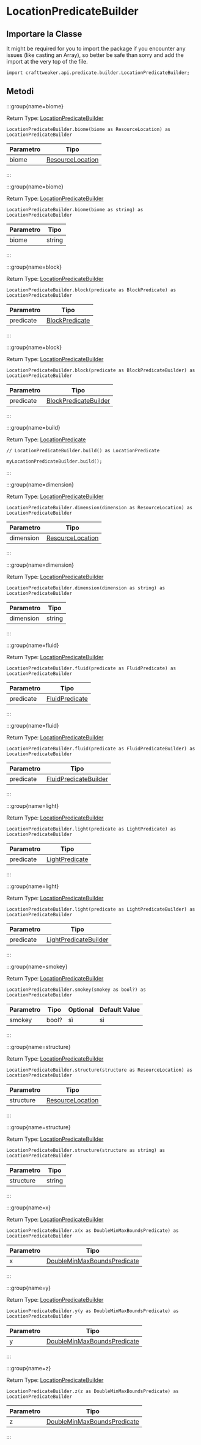 # LocationPredicateBuilder

## Importare la Classe

It might be required for you to import the package if you encounter any issues (like casting an Array), so better be safe than sorry and add the import at the very top of the file.
```zenscript
import crafttweaker.api.predicate.builder.LocationPredicateBuilder;
```


## Metodi

:::group{name=biome}

Return Type: [LocationPredicateBuilder](/vanilla/api/predicate/builder/LocationPredicateBuilder)

```zenscript
LocationPredicateBuilder.biome(biome as ResourceLocation) as LocationPredicateBuilder
```

| Parametro | Tipo                                                       |
| --------- | ---------------------------------------------------------- |
| biome     | [ResourceLocation](/vanilla/api/resource/ResourceLocation) |


:::

:::group{name=biome}

Return Type: [LocationPredicateBuilder](/vanilla/api/predicate/builder/LocationPredicateBuilder)

```zenscript
LocationPredicateBuilder.biome(biome as string) as LocationPredicateBuilder
```

| Parametro | Tipo   |
| --------- | ------ |
| biome     | string |


:::

:::group{name=block}

Return Type: [LocationPredicateBuilder](/vanilla/api/predicate/builder/LocationPredicateBuilder)

```zenscript
LocationPredicateBuilder.block(predicate as BlockPredicate) as LocationPredicateBuilder
```

| Parametro | Tipo                                                    |
| --------- | ------------------------------------------------------- |
| predicate | [BlockPredicate](/vanilla/api/predicate/BlockPredicate) |


:::

:::group{name=block}

Return Type: [LocationPredicateBuilder](/vanilla/api/predicate/builder/LocationPredicateBuilder)

```zenscript
LocationPredicateBuilder.block(predicate as BlockPredicateBuilder) as LocationPredicateBuilder
```

| Parametro | Tipo                                                                          |
| --------- | ----------------------------------------------------------------------------- |
| predicate | [BlockPredicateBuilder](/vanilla/api/predicate/builder/BlockPredicateBuilder) |


:::

:::group{name=build}

Return Type: [LocationPredicate](/vanilla/api/predicate/LocationPredicate)

```zenscript
// LocationPredicateBuilder.build() as LocationPredicate

myLocationPredicateBuilder.build();
```

:::

:::group{name=dimension}

Return Type: [LocationPredicateBuilder](/vanilla/api/predicate/builder/LocationPredicateBuilder)

```zenscript
LocationPredicateBuilder.dimension(dimension as ResourceLocation) as LocationPredicateBuilder
```

| Parametro | Tipo                                                       |
| --------- | ---------------------------------------------------------- |
| dimension | [ResourceLocation](/vanilla/api/resource/ResourceLocation) |


:::

:::group{name=dimension}

Return Type: [LocationPredicateBuilder](/vanilla/api/predicate/builder/LocationPredicateBuilder)

```zenscript
LocationPredicateBuilder.dimension(dimension as string) as LocationPredicateBuilder
```

| Parametro | Tipo   |
| --------- | ------ |
| dimension | string |


:::

:::group{name=fluid}

Return Type: [LocationPredicateBuilder](/vanilla/api/predicate/builder/LocationPredicateBuilder)

```zenscript
LocationPredicateBuilder.fluid(predicate as FluidPredicate) as LocationPredicateBuilder
```

| Parametro | Tipo                                                    |
| --------- | ------------------------------------------------------- |
| predicate | [FluidPredicate](/vanilla/api/predicate/FluidPredicate) |


:::

:::group{name=fluid}

Return Type: [LocationPredicateBuilder](/vanilla/api/predicate/builder/LocationPredicateBuilder)

```zenscript
LocationPredicateBuilder.fluid(predicate as FluidPredicateBuilder) as LocationPredicateBuilder
```

| Parametro | Tipo                                                                          |
| --------- | ----------------------------------------------------------------------------- |
| predicate | [FluidPredicateBuilder](/vanilla/api/predicate/builder/FluidPredicateBuilder) |


:::

:::group{name=light}

Return Type: [LocationPredicateBuilder](/vanilla/api/predicate/builder/LocationPredicateBuilder)

```zenscript
LocationPredicateBuilder.light(predicate as LightPredicate) as LocationPredicateBuilder
```

| Parametro | Tipo                                                    |
| --------- | ------------------------------------------------------- |
| predicate | [LightPredicate](/vanilla/api/predicate/LightPredicate) |


:::

:::group{name=light}

Return Type: [LocationPredicateBuilder](/vanilla/api/predicate/builder/LocationPredicateBuilder)

```zenscript
LocationPredicateBuilder.light(predicate as LightPredicateBuilder) as LocationPredicateBuilder
```

| Parametro | Tipo                                                                          |
| --------- | ----------------------------------------------------------------------------- |
| predicate | [LightPredicateBuilder](/vanilla/api/predicate/builder/LightPredicateBuilder) |


:::

:::group{name=smokey}

Return Type: [LocationPredicateBuilder](/vanilla/api/predicate/builder/LocationPredicateBuilder)

```zenscript
LocationPredicateBuilder.smokey(smokey as bool?) as LocationPredicateBuilder
```

| Parametro | Tipo  | Optional | Default Value |
| --------- | ----- | -------- | ------------- |
| smokey    | bool? | sì       | sì            |


:::

:::group{name=structure}

Return Type: [LocationPredicateBuilder](/vanilla/api/predicate/builder/LocationPredicateBuilder)

```zenscript
LocationPredicateBuilder.structure(structure as ResourceLocation) as LocationPredicateBuilder
```

| Parametro | Tipo                                                       |
| --------- | ---------------------------------------------------------- |
| structure | [ResourceLocation](/vanilla/api/resource/ResourceLocation) |


:::

:::group{name=structure}

Return Type: [LocationPredicateBuilder](/vanilla/api/predicate/builder/LocationPredicateBuilder)

```zenscript
LocationPredicateBuilder.structure(structure as string) as LocationPredicateBuilder
```

| Parametro | Tipo   |
| --------- | ------ |
| structure | string |


:::

:::group{name=x}

Return Type: [LocationPredicateBuilder](/vanilla/api/predicate/builder/LocationPredicateBuilder)

```zenscript
LocationPredicateBuilder.x(x as DoubleMinMaxBoundsPredicate) as LocationPredicateBuilder
```

| Parametro | Tipo                                                                              |
| --------- | --------------------------------------------------------------------------------- |
| x         | [DoubleMinMaxBoundsPredicate](/vanilla/api/predicate/DoubleMinMaxBoundsPredicate) |


:::

:::group{name=y}

Return Type: [LocationPredicateBuilder](/vanilla/api/predicate/builder/LocationPredicateBuilder)

```zenscript
LocationPredicateBuilder.y(y as DoubleMinMaxBoundsPredicate) as LocationPredicateBuilder
```

| Parametro | Tipo                                                                              |
| --------- | --------------------------------------------------------------------------------- |
| y         | [DoubleMinMaxBoundsPredicate](/vanilla/api/predicate/DoubleMinMaxBoundsPredicate) |


:::

:::group{name=z}

Return Type: [LocationPredicateBuilder](/vanilla/api/predicate/builder/LocationPredicateBuilder)

```zenscript
LocationPredicateBuilder.z(z as DoubleMinMaxBoundsPredicate) as LocationPredicateBuilder
```

| Parametro | Tipo                                                                              |
| --------- | --------------------------------------------------------------------------------- |
| z         | [DoubleMinMaxBoundsPredicate](/vanilla/api/predicate/DoubleMinMaxBoundsPredicate) |


:::


